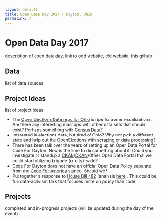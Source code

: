 ```yaml
---
layout: default
title: Open Data Day 2017 - Dayton, Ohio
permalink: /
---
```


# Open Data Day 2017
description of open data day, link to odd website, cfd website, this github

## Data
list of data sources

## Project Ideas
list of project ideas

* The [Open Elections Data repo for Ohio](https://github.com/openelections/openelections-data-oh) is ripe for some visualizations. Are there any interesting mashups with other data sets that should exist? Perhaps something with [Census Data](http://www.census.gov/developers/)?
* Interested in elections data, but tired of Ohio? Why not pick a different state and help out the [OpenElections](http://www.openelections.net/) with scraping or data processing?
* There has been talk over the years of setting up an Open Data Portal for Code For Dayton. Now is the time to do something about it. Could you investigate or standup a [CKAN](https://ckan.org/)/[DKAN](http://getdkan.com/)/Other Open Data Portal that we could start utilizing brigade (or city)-wide?
* Code For Dayton does not have an official Open Data Policy separate from the [Code For America](http://archive.codeforamerica.org/practices/open/open-data/) stance. Should we?
* Put together a response to [House Bill 482](https://www.congress.gov/bill/115th-congress/house-bill/482/text) (analysis [here](https://news.ycombinator.com/item?id=13607781)). This could be fun data-activism task that focuses more on policy than code.

## Projects
completed and in-progress projects (will be updated during the day of the event)
